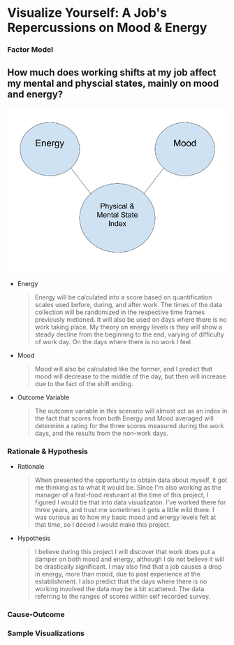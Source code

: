 # Visualize Yourself: A Job's Repercussions on Mood & Energy #

### Factor Model ###

## How much does working shifts at my job affect my mental and physcial states, mainly on mood and energy? ##

![Factor Model](https://github.com/eric-wisniewski/visualizeYourself_Project/blob/master/phase1_planning/SimpleFactorModel.png)

* Energy
	> Energy will be calculated into a score based on quantification scales used before, during, and after work. The times of the data collection will be randomized in the respective time frames previously metioned. It will also be used on days where there is no work taking place. My theory on energy levels is they will show a steady decline from the begininng to the end, varying of difficulty of work day. On the days where there is no work I feel 
* Mood
	> Mood will also be calculated like the former, and I predict that mood will decrease to the middle of the day, but then will increase due to the fact of the shift ending. 
* Outcome Variable
	> The outcome variable in this scenario will almost act as an index in the fact that scores from both Energy and Mood averaged will determine a rating for the three scores measured during the work days, and the results from the non-work days. 

### Rationale & Hypothesis ###

* Rationale
	> When presented the opportunity to obtain data about myself, it got me thinking as to what it would be. Since I'm also working as the manager of a fast-food resturant at the time of this project, I figured I would tie that into data visualizaton. I've worked there for three years, and trust me sometimes it gets a little wild there. I was curious as to how my basic mood and energy levels felt at that time, so I decied I would make this project.
* Hypothesis
	> I believe during this project I will discover that work does put a damper on both mood and energy, although I do not believe it will be drastically significant. I may also find that a job causes a drop in energy, more than mood, due to past experience at the establishment. I also predict that the days where there is no working involved the data may be a bit scattered. The data referring to the ranges of scores within self recorded survey. 

### Cause-Outcome ###


### Sample Visualizations ###

